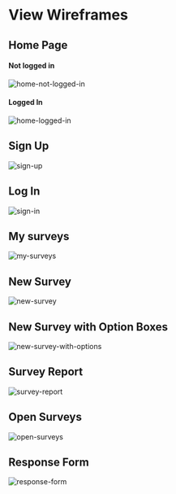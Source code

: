 # View Wireframes

## Home Page
#### Not logged in
![home-not-logged-in]

#### Logged In
![home-logged-in]

## Sign Up
![sign-up]

## Log In
![sign-in]

## My surveys
![my-surveys]

## New Survey
![new-survey]

## New Survey with Option Boxes
![new-survey-with-options]

## Survey Report
![survey-report]

## Open Surveys
![open-surveys]

## Response Form
![response-form]


[home-logged-in]: ./wireframes/home-logged-in.jpg
[home-not-logged-in]: ./wireframes/home-not-logged-in.jpg
[sign-up]: ./wireframes/sign-up.jpg
[sign-in]: ./wireframes/sign-in.jpg
[my-surveys]: ./wireframes/my-surveys.jpg
[new-survey]: ./wireframes/new-survey.jpg
[new-survey-with-options]: ./wireframes/new-survey-with-options.jpg
[survey-report]: ./wireframes/survey-report.jpg
[open-surveys]: ./wireframes/open-surveys.jpg
[response-form]: ./wireframes/response-form.jpg
